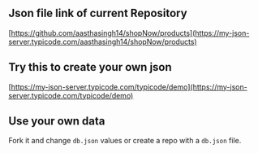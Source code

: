 ## Json file link of current Repository

[https://github.com/aasthasingh14/shopNow/products](https://my-json-server.typicode.com/aasthasingh14/shopNow/products)

## Try this to create your own json

[https://my-json-server.typicode.com/typicode/demo](https://my-json-server.typicode.com/typicode/demo)

## Use your own data

Fork it and change `db.json` values or create a repo with a `db.json` file.
